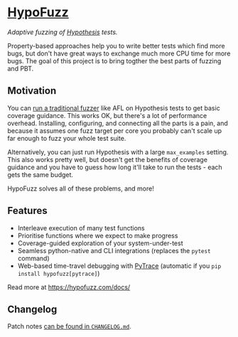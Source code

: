 # [HypoFuzz](https://hypofuzz.com/)

*Adaptive fuzzing of [Hypothesis](https://hypothesis.readthedocs.io) tests.*


Property-based approaches help you to write better tests which find more bugs,
but don't have great ways to exchange much more CPU time for more bugs.
The goal of this project is to bring togther the best parts of fuzzing and PBT.


## Motivation

You can [run a traditional fuzzer](https://hypothesis.readthedocs.io/en/latest/details.html#use-with-external-fuzzers)
like AFL on Hypothesis tests to get basic coverage guidance.  This works OK, but there's
a lot of performance overhead.  Installing, configuring, and connecting all the parts is
a pain, and because it assumes one fuzz target per core you probably can't scale up far
enough to fuzz your whole test suite.

Alternatively, you can just run Hypothesis with a large `max_examples` setting.
This also works pretty well, but doesn't get the benefits of coverage guidance and
you have to guess how long it'll take to run the tests - each gets the same budget.

HypoFuzz solves all of these problems, and more!


## Features

- Interleave execution of many test functions
- Prioritise functions where we expect to make progress
- Coverage-guided exploration of your system-under-test
- Seamless python-native and CLI integrations (replaces the `pytest` command)
- Web-based time-travel debugging with [PyTrace](https://pytrace.com/)
  (automatic if you `pip install hypofuzz[pytrace]`)

Read more at https://hypofuzz.com/docs/


## Changelog

Patch notes [can be found in `CHANGELOG.md`](https://github.com/Zac-HD/hypofuzz/blob/master/CHANGELOG.md).
